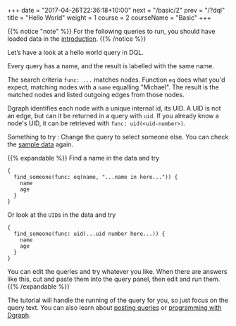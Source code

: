 +++
date = "2017-04-26T22:36:18+10:00"
next = "/basic/2"
prev = "/?dql"
title = "Hello World"
weight = 1
course = 2
courseName = "Basic"
+++

{{% notice "note" %}} For the following queries to run, you should have loaded
data in the [introduction](../../intro/3/). {{% /notice %}}

Let’s have a look at a hello world query in DQL.

Every query has a name, and the result is labelled with the same name.

The search criteria `func: ...` matches nodes. Function `eq` does what you'd
expect, matching nodes with a `name` equalling "Michael". The result is the
matched nodes and listed outgoing edges from those nodes.

Dgraph identifies each node with a unique internal id, its UID. A UID is not an
edge, but can it be returned in a query with `uid`. If you already know a node's
UID, it can be retrieved with `func: uid(<uid-number>)`.

Something to try : Change the query to select someone else. You can check the
[sample data](../../intro/4) again.

{{% expandable %}} Find a name in the data and try

```
{
  find_someone(func: eq(name, "...name in here...")) {
    name
    age
  }
}
```

Or look at the `UID`s in the data and try

```
{
  find_someone(func: uid(...uid number here...)) {
    name
    age
  }
}
```

You can edit the queries and try whatever you like. When there are answers like
this, cut and paste them into the query panel, then edit and run them.
{{% /expandable %}}

The tutorial will handle the running of the query for you, so just focus on the
query text. You can also learn about
[posting queries](https://dgraph.io/docs/get-started/#step-3-run-queries) or
[programming with Dgraph](https://dgraph.io/docs/clients/).
